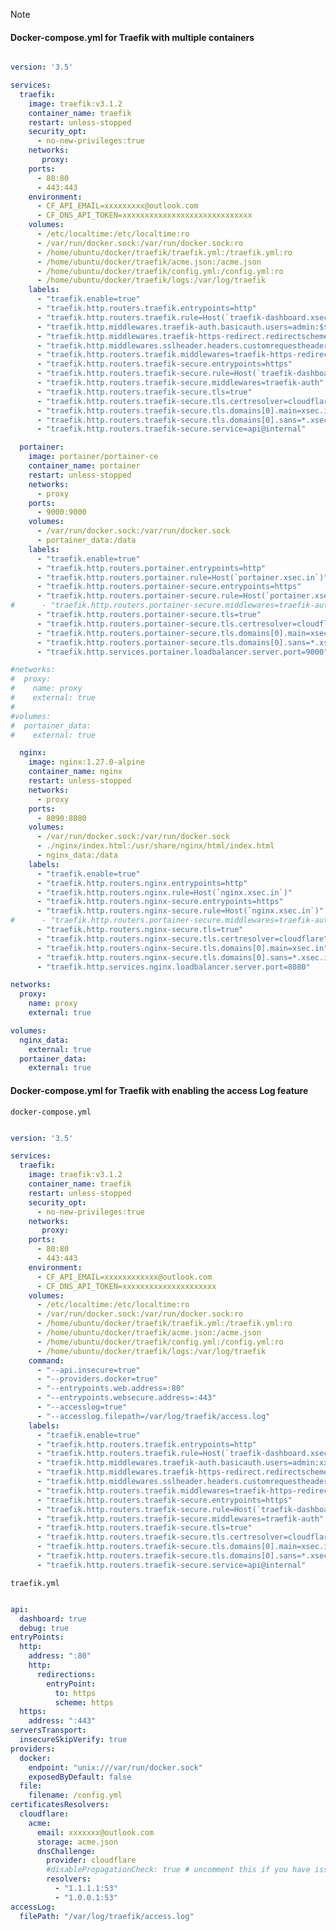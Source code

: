 > [!NOTE]
>
> #### Docker-compose.yml for Traefik with multiple containers

``` yaml

version: '3.5'

services:
  traefik:
    image: traefik:v3.1.2
    container_name: traefik
    restart: unless-stopped
    security_opt:
      - no-new-privileges:true
    networks:
       proxy:
    ports:
      - 80:80
      - 443:443
    environment:
      - CF_API_EMAIL=xxxxxxxxx@outlook.com
      - CF_DNS_API_TOKEN=xxxxxxxxxxxxxxxxxxxxxxxxxxxxx
    volumes:
      - /etc/localtime:/etc/localtime:ro
      - /var/run/docker.sock:/var/run/docker.sock:ro
      - /home/ubuntu/docker/traefik/traefik.yml:/traefik.yml:ro
      - /home/ubuntu/docker/traefik/acme.json:/acme.json
      - /home/ubuntu/docker/traefik/config.yml:/config.yml:ro
      - /home/ubuntu/docker/traefik/logs:/var/log/traefik
    labels:
      - "traefik.enable=true"
      - "traefik.http.routers.traefik.entrypoints=http"
      - "traefik.http.routers.traefik.rule=Host(`traefik-dashboard.xsec.in`)"
      - "traefik.http.middlewares.traefik-auth.basicauth.users=admin:$$xxxxxxxxxxxxxxxxxxxxxxxxxxxx"
      - "traefik.http.middlewares.traefik-https-redirect.redirectscheme.scheme=https"
      - "traefik.http.middlewares.sslheader.headers.customrequestheaders.X-Forwarded-Proto=https"
      - "traefik.http.routers.traefik.middlewares=traefik-https-redirect"
      - "traefik.http.routers.traefik-secure.entrypoints=https"
      - "traefik.http.routers.traefik-secure.rule=Host(`traefik-dashboard.xsec.in`)"
      - "traefik.http.routers.traefik-secure.middlewares=traefik-auth"
      - "traefik.http.routers.traefik-secure.tls=true"
      - "traefik.http.routers.traefik-secure.tls.certresolver=cloudflare"
      - "traefik.http.routers.traefik-secure.tls.domains[0].main=xsec.in"
      - "traefik.http.routers.traefik-secure.tls.domains[0].sans=*.xsec.in"
      - "traefik.http.routers.traefik-secure.service=api@internal"

  portainer:
    image: portainer/portainer-ce
    container_name: portainer
    restart: unless-stopped
    networks:
      - proxy
    ports:
      - 9000:9000
    volumes:
      - /var/run/docker.sock:/var/run/docker.sock
      - portainer_data:/data
    labels:
      - "traefik.enable=true"
      - "traefik.http.routers.portainer.entrypoints=http"
      - "traefik.http.routers.portainer.rule=Host(`portainer.xsec.in`)"
      - "traefik.http.routers.portainer-secure.entrypoints=https"
      - "traefik.http.routers.portainer-secure.rule=Host(`portainer.xsec.in`)"
#      - "traefik.http.routers.portainer-secure.middlewares=traefik-auth"
      - "traefik.http.routers.portainer-secure.tls=true"
      - "traefik.http.routers.portainer-secure.tls.certresolver=cloudflare"
      - "traefik.http.routers.portainer-secure.tls.domains[0].main=xsec.in"
      - "traefik.http.routers.portainer-secure.tls.domains[0].sans=*.xsec.in"
      - "traefik.http.services.portainer.loadbalancer.server.port=9000"

#networks:
#  proxy:
#    name: proxy
#    external: true
#
#volumes:
#  portainer_data:
#    external: true

  nginx:
    image: nginx:1.27.0-alpine
    container_name: nginx
    restart: unless-stopped
    networks:
      - proxy
    ports:
      - 8090:8080
    volumes:
      - /var/run/docker.sock:/var/run/docker.sock
      - ./nginx/index.html:/usr/share/nginx/html/index.html
      - nginx_data:/data
    labels:
      - "traefik.enable=true"
      - "traefik.http.routers.nginx.entrypoints=http"
      - "traefik.http.routers.nginx.rule=Host(`nginx.xsec.in`)"
      - "traefik.http.routers.nginx-secure.entrypoints=https"
      - "traefik.http.routers.nginx-secure.rule=Host(`nginx.xsec.in`)"
#      - "traefik.http.routers.portainer-secure.middlewares=traefik-auth"
      - "traefik.http.routers.nginx-secure.tls=true"
      - "traefik.http.routers.nginx-secure.tls.certresolver=cloudflare"
      - "traefik.http.routers.nginx-secure.tls.domains[0].main=xsec.in"
      - "traefik.http.routers.nginx-secure.tls.domains[0].sans=*.xsec.in"
      - "traefik.http.services.nginx.loadbalancer.server.port=8080"

networks:
  proxy:
    name: proxy
    external: true

volumes:
  nginx_data:
    external: true
  portainer_data:
    external: true

```


#### Docker-compose.yml for Traefik with enabling the access Log feature

```docker-compose.yml```

``` yaml

version: '3.5'

services:
  traefik:
    image: traefik:v3.1.2
    container_name: traefik
    restart: unless-stopped
    security_opt:
      - no-new-privileges:true
    networks:
       proxy:
    ports:
      - 80:80
      - 443:443
    environment:
      - CF_API_EMAIL=xxxxxxxxxxxx@outlook.com
      - CF_DNS_API_TOKEN=xxxxxxxxxxxxxxxxxxxxx
    volumes:
      - /etc/localtime:/etc/localtime:ro
      - /var/run/docker.sock:/var/run/docker.sock:ro
      - /home/ubuntu/docker/traefik/traefik.yml:/traefik.yml:ro
      - /home/ubuntu/docker/traefik/acme.json:/acme.json
      - /home/ubuntu/docker/traefik/config.yml:/config.yml:ro
      - /home/ubuntu/docker/traefik/logs:/var/log/traefik
    command:
      - "--api.insecure=true"
      - "--providers.docker=true"
      - "--entrypoints.web.address=:80"
      - "--entrypoints.websecure.address=:443"
      - "--accesslog=true"
      - "--accesslog.filepath=/var/log/traefik/access.log"
    labels:
      - "traefik.enable=true"
      - "traefik.http.routers.traefik.entrypoints=http"
      - "traefik.http.routers.traefik.rule=Host(`traefik-dashboard.xsec.in`)"
      - "traefik.http.middlewares.traefik-auth.basicauth.users=admin:xxxxxxxxxxxxxxxxxxxxxxx"
      - "traefik.http.middlewares.traefik-https-redirect.redirectscheme.scheme=https"
      - "traefik.http.middlewares.sslheader.headers.customrequestheaders.X-Forwarded-Proto=https"
      - "traefik.http.routers.traefik.middlewares=traefik-https-redirect"
      - "traefik.http.routers.traefik-secure.entrypoints=https"
      - "traefik.http.routers.traefik-secure.rule=Host(`traefik-dashboard.xsec.in`)"
      - "traefik.http.routers.traefik-secure.middlewares=traefik-auth"
      - "traefik.http.routers.traefik-secure.tls=true"
      - "traefik.http.routers.traefik-secure.tls.certresolver=cloudflare"
      - "traefik.http.routers.traefik-secure.tls.domains[0].main=xsec.in"
      - "traefik.http.routers.traefik-secure.tls.domains[0].sans=*.xsec.in"
      - "traefik.http.routers.traefik-secure.service=api@internal"

```

```traefik.yml```

```yaml

api:
  dashboard: true
  debug: true
entryPoints:
  http:
    address: ":80"
    http:
      redirections:
        entryPoint:
          to: https
          scheme: https
  https:
    address: ":443"
serversTransport:
  insecureSkipVerify: true
providers:
  docker:
    endpoint: "unix:///var/run/docker.sock"
    exposedByDefault: false
  file:
    filename: /config.yml
certificatesResolvers:
  cloudflare:
    acme:
      email: xxxxxxx@outlook.com
      storage: acme.json
      dnsChallenge:
        provider: cloudflare
        #disablePropagationCheck: true # uncomment this if you have issues pulling certificates through cloudflare, By setting this flag to true disables the need to wait for the propagation of the TXT record to all authoritative name servers.
        resolvers:
          - "1.1.1.1:53"
          - "1.0.0.1:53"
accessLog:
  filePath: "/var/log/traefik/access.log"



```









